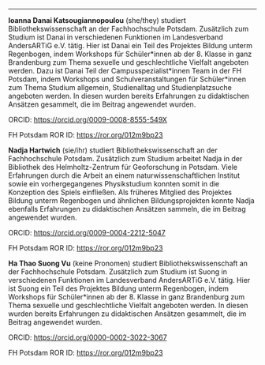 ---

**Ioanna Danai Katsougiannopoulou** (she/they) studiert Bibliothekswissenschaft an der Fachhochschule Potsdam. Zusätzlich zum Studium ist Danai in verschiedenen Funktionen im Landesverband AndersARTiG e.V. tätig. Hier ist Danai ein Teil des Projektes Bildung unterm Regenbogen, indem Workshops für Schüler\*innen ab der 8. Klasse in ganz Brandenburg zum Thema sexuelle und geschlechtliche Vielfalt angeboten werden. Dazu ist Danai Teil der Campusspezialist\*innen Team in der FH Potsdam, indem Workshops und Schulveranstaltungen für Schüler\*innen zum Thema Studium allgemein, Studienalltag und Studienplatzsuche angeboten werden. In diesen wurden bereits Erfahrungen zu didaktischen Ansätzen gesammelt, die im Beitrag angewendet wurden.

ORCID: <https://orcid.org/0009-0008-8555-549X>

FH Potsdam ROR ID: <https://ror.org/012m9bp23>

**Nadja Hartwich** (sie/ihr) studiert Bibliothekswissenschaft an der Fachhochschule Potsdam. Zusätzlich zum Studium arbeitet Nadja in der Bibliothek des Helmholtz-Zentrum für Geoforschung in Potsdam. Viele Erfahrungen durch die Arbeit an einem naturwissenschaftlichen Institut sowie ein vorhergegangenes Physikstudium konnten somit in die Konzeption des Spiels einfließen. Als früheres Mitglied des Projektes Bildung unterm Regenbogen und ähnlichen Bildungsprojekten konnte Nadja ebenfalls Erfahrungen zu didaktischen Ansätzen sammeln, die im Beitrag angewendet wurden.

ORCID: <https://orcid.org/0009-0004-2212-5047>

FH Potsdam ROR ID: <https://ror.org/012m9bp23>

**Ha Thao Suong Vu** (keine Pronomen) studiert Bibliothekswissenschaft an der Fachhochschule Potsdam. Zusätzlich zum Studium ist Suong in verschiedenen Funktionen im Landesverband AndersARTiG e.V. tätig. Hier ist Suong ein Teil des Projektes Bildung unterm Regenbogen, indem Workshops für Schüler\*innen ab der 8. Klasse in ganz Brandenburg zum Thema sexuelle und geschlechtliche Vielfalt angeboten werden. In diesen wurden bereits Erfahrungen zu didaktischen Ansätzen gesammelt, die im Beitrag angewendet wurden.

ORCID: <https://orcid.org/0000-0002-3022-3067>

FH Potsdam ROR ID: <https://ror.org/012m9bp23>